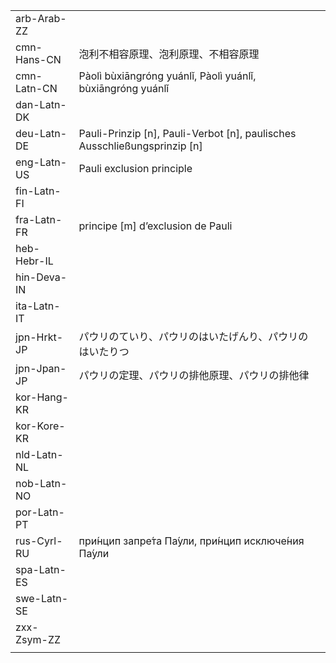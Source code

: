 | | | |
|-|-|-|
| arb-Arab-ZZ |  |  |
| cmn-Hans-CN | 泡利不相容原理、泡利原理、不相容原理 |  |
| cmn-Latn-CN | Pàolì bùxiāngróng yuánlǐ, Pàolì yuánlǐ, bùxiāngróng yuánlǐ |  |
| dan-Latn-DK |  |  |
| deu-Latn-DE | Pauli-Prinzip [n], Pauli-Verbot [n], paulisches Ausschließungsprinzip [n] |  |
| eng-Latn-US | Pauli exclusion principle |  |
| fin-Latn-FI |  |  |
| fra-Latn-FR | principe [m] d’exclusion de Pauli |  |
| heb-Hebr-IL |  |  |
| hin-Deva-IN |  |  |
| ita-Latn-IT |  |  |
| jpn-Hrkt-JP | パウリのていり、パウリのはいたげんり、パウリのはいたりつ |  |
| jpn-Jpan-JP | パウリの定理、パウリの排他原理、パウリの排他律 |  |
| kor-Hang-KR |  |  |
| kor-Kore-KR |  |  |
| nld-Latn-NL |  |  |
| nob-Latn-NO |  |  |
| por-Latn-PT |  |  |
| rus-Cyrl-RU | при́нцип запре́та Па́ули, при́нцип исключе́ния Па́ули |  |
| spa-Latn-ES |  |  |
| swe-Latn-SE |  |  |
| zxx-Zsym-ZZ |  |  |
|  |  |  |
